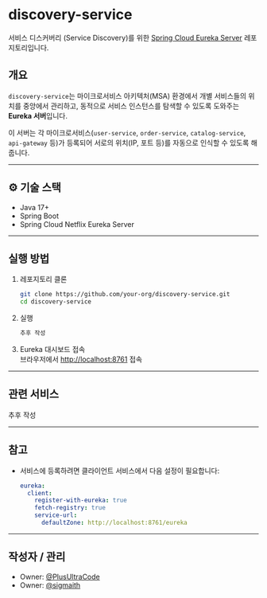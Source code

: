 # discovery-service

서비스 디스커버리 (Service Discovery)를 위한 [Spring Cloud Eureka Server](https://cloud.spring.io/spring-cloud-netflix/multi/multi_spring-cloud-eureka-server.html) 레포지토리입니다.

##  개요

`discovery-service`는 마이크로서비스 아키텍처(MSA) 환경에서 개별 서비스들의 위치를 중앙에서 관리하고, 동적으로 서비스 인스턴스를 탐색할 수 있도록 도와주는 **Eureka 서버**입니다.

이 서버는 각 마이크로서비스(`user-service`, `order-service`, `catalog-service`, `api-gateway` 등)가 등록되어 서로의 위치(IP, 포트 등)를 자동으로 인식할 수 있도록 해줍니다.

---

## ⚙️ 기술 스택

- Java 17+
- Spring Boot
- Spring Cloud Netflix Eureka Server

---

##  실행 방법

1. 레포지토리 클론
    ```bash
    git clone https://github.com/your-org/discovery-service.git
    cd discovery-service
    ```

2. 실행
    ```bash
    추후 작성
    ```

3. Eureka 대시보드 접속  
    브라우저에서 [http://localhost:8761](http://localhost:8761) 접속

---

##  관련 서비스

추후 작성

---

##  참고

- 서비스에 등록하려면 클라이언트 서비스에서 다음 설정이 필요합니다:
    ```yaml
    eureka:
      client:
        register-with-eureka: true
        fetch-registry: true
        service-url:
          defaultZone: http://localhost:8761/eureka
    ```

---

##  작성자 / 관리

- Owner: [@PlusUltraCode](https://github.com/PlusUltraCode)
- Owner: [@sigmaith](https://github.com/sigmaith/sigmaith)
